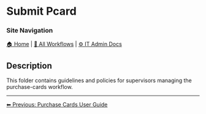 <!-- description: This folder contains guidelines and policies for supervisors managing the purchase-cards workflow. -->
# Submit Pcard

### Site Navigation
[🏠 Home](../../README.md) | [📂 All Workflows](../users.md) | [⚙ IT Admin Docs](../../it-admins/README.md)

## Description
This folder contains guidelines and policies for supervisors managing the purchase-cards workflow.

---

[⬅ Previous: Purchase Cards User Guide](purchase-cards-user-guide.md)